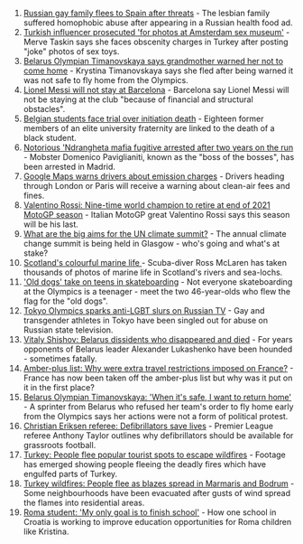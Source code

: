 1. [Russian gay family flees to Spain after threats](https://www.bbc.co.uk/news/world-europe-58103833) - The lesbian family suffered homophobic abuse after appearing in a Russian health food ad.
2. [Turkish influencer prosecuted 'for photos at Amsterdam sex museum'](https://www.bbc.co.uk/news/world-europe-58102368) - Merve Taskin says she faces obscenity charges in Turkey after posting "joke" photos of sex toys.
3. [Belarus Olympian Timanovskaya says grandmother warned her not to come home](https://www.bbc.co.uk/news/world-europe-58104195) - Krystina Timanovskaya says she fled after being warned it was not safe to fly home from the Olympics.
4. [Lionel Messi will not stay at Barcelona](https://www.bbc.co.uk/sport/football/58108298) - Barcelona say Lionel Messi will not be staying at the club "because of financial and structural obstacles".
5. [Belgian students face trial over initiation death](https://www.bbc.co.uk/news/world-europe-58106534) - Eighteen former members of an elite university fraternity are linked to the death of a black student.
6. [Notorious 'Ndrangheta mafia fugitive arrested after two years on the run](https://www.bbc.co.uk/news/world-europe-58105070) - Mobster Domenico Paviglianiti, known as the "boss of the bosses", has been arrested in Madrid.
7. [Google Maps warns drivers about emission charges](https://www.bbc.co.uk/news/technology-58102651) - Drivers heading through London or Paris will receive a warning about clean-air fees and fines.
8. [Valentino Rossi: Nine-time world champion to retire at end of 2021 MotoGP season](https://www.bbc.co.uk/sport/motorsport/58097548) - Italian MotoGP great Valentino Rossi says this season will be his last.
9. [What are the big aims for the UN climate summit?](https://www.bbc.co.uk/news/science-environment-56901261) - The annual climate change summit is being held in Glasgow - who's going and what's at stake?
10. [Scotland's colourful marine life ](https://www.bbc.co.uk/news/in-pictures-58071314) - Scuba-diver Ross McLaren has taken thousands of photos of marine life in Scotland's rivers and sea-lochs.
11. ['Old dogs' take on teens in skateboarding](https://www.bbc.co.uk/sport/olympics/58097606) - Not everyone skateboarding at the Olympics is a teenager - meet the two 46-year-olds who flew the flag for the "old dogs".
12. [Tokyo Olympics sparks anti-LGBT slurs on Russian TV](https://www.bbc.co.uk/news/world-europe-58029133) - Gay and transgender athletes in Tokyo have been singled out for abuse on Russian state television.
13. [Vitaly Shishov: Belarus dissidents who disappeared and died](https://www.bbc.co.uk/news/world-europe-58079461) - For years opponents of Belarus leader Alexander Lukashenko have been hounded - sometimes fatally.
14. [Amber-plus list: Why were extra travel restrictions imposed on France?](https://www.bbc.co.uk/news/58061520) - France has now been taken off the amber-plus list but why was it put on it in the first place?
15. [Belarus Olympian Timanovskaya: 'When it's safe, I want to return home'](https://www.bbc.co.uk/news/world-europe-58072913) - A sprinter from Belarus who refused her team's order to fly home early from the Olympics says her actions were not a form of political protest.
16. [Christian Eriksen referee: Defibrillators save lives](https://www.bbc.co.uk/sport/av/football/58080593) - Premier League referee Anthony Taylor outlines why defibrillators should be available for grassroots football.
17. [Turkey: People flee popular tourist spots to escape wildfires](https://www.bbc.co.uk/news/world-europe-58051746) - Footage has emerged showing people fleeing the deadly fires which have engulfed parts of Turkey.
18. [Turkey wildfires: People flee as blazes spread in Marmaris and Bodrum](https://www.bbc.co.uk/news/world-58038753) - Some neighbourhoods have been evacuated after gusts of wind spread the flames into residential areas.
19. [Roma student: 'My only goal is to finish school'](https://www.bbc.co.uk/news/world-europe-57978365) - How one school in Croatia is working to improve education opportunities for Roma children like Kristina.
